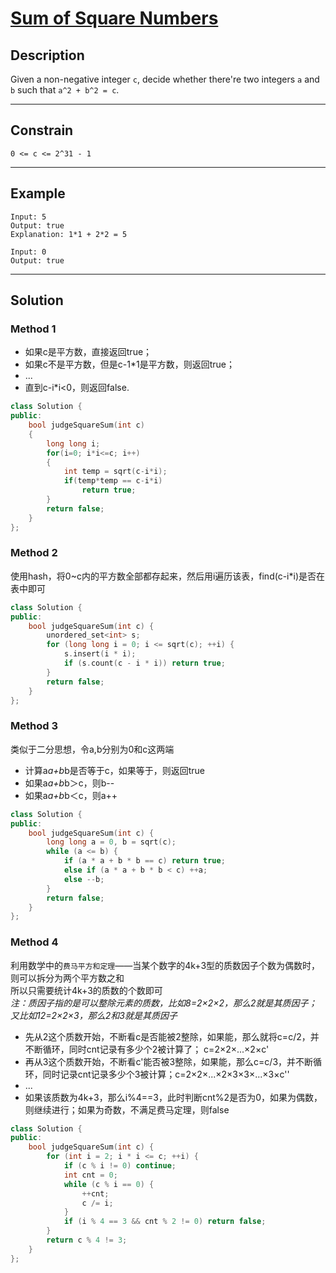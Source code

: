 # [Sum of Square Numbers](https://leetcode.com/problems/sum-of-square-numbers/)

## Description
Given a non-negative integer `c`, decide whether there're two integers `a` and `b` such that `a^2 + b^2 = c`.

---

## Constrain
`0 <= c <= 2^31 - 1`

---
## Example
```
Input: 5
Output: true
Explanation: 1*1 + 2*2 = 5 
```
```
Input: 0
Output: true
```

---

## Solution
### Method 1
- 如果c是平方数，直接返回true；
- 如果c不是平方数，但是c-1*1是平方数，则返回true；
- ...
- 直到c-i*i<0，则返回false.
```c++
class Solution {
public:
    bool judgeSquareSum(int c) 
    {
        long long i;
        for(i=0; i*i<=c; i++)
        {
            int temp = sqrt(c-i*i);
            if(temp*temp == c-i*i)
                return true;
        }
        return false;
    }
};
```

### Method 2
使用hash，将0~c内的平方数全部都存起来，然后用i遍历该表，find(c-i*i)是否在表中即可
```c++
class Solution {
public:
    bool judgeSquareSum(int c) {
        unordered_set<int> s;
        for (long long i = 0; i <= sqrt(c); ++i) {
            s.insert(i * i);
            if (s.count(c - i * i)) return true;
        }
        return false;
    }
};
```

### Method 3
类似于二分思想，令a,b分别为0和c这两端
- 计算a*a+b*b是否等于c，如果等于，则返回true
- 如果a*a+b*b＞c，则b--
- 如果a*a+b*b＜c，则a++
```c++
class Solution {
public:
    bool judgeSquareSum(int c) {
        long long a = 0, b = sqrt(c);
        while (a <= b) {
            if (a * a + b * b == c) return true;
            else if (a * a + b * b < c) ++a;
            else --b;
        }
        return false;
    }
};
```

### Method 4
利用数学中的`费马平方和定理`——当某个数字的4k+3型的质数因子个数为偶数时，则可以拆分为两个平方数之和<br/>
所以只需要统计4k+3的质数的个数即可<br/>
*注：质因子指的是可以整除元素的质数，比如8=2×2×2，那么2就是其质因子；又比如12=2×2×3，那么2和3就是其质因子*<br/>
- 先从2这个质数开始，不断看c是否能被2整除，如果能，那么就将c=c/2，并不断循环，同时cnt记录有多少个2被计算了； c=2×2×...×2×c'
- 再从3这个质数开始，不断看c'能否被3整除，如果能，那么c=c/3，并不断循环，同时记录cnt记录多少个3被计算；c=2×2×...×2×3×3×...×3×c''
- ...
- 如果该质数为4k+3，那么i%4==3，此时判断cnt%2是否为0，如果为偶数，则继续进行；如果为奇数，不满足费马定理，则false
```c++
class Solution {
public:
    bool judgeSquareSum(int c) {
        for (int i = 2; i * i <= c; ++i) {
            if (c % i != 0) continue;
            int cnt = 0;
            while (c % i == 0) {
                ++cnt;
                c /= i;
            }
            if (i % 4 == 3 && cnt % 2 != 0) return false;
        }
        return c % 4 != 3;
    }
};
```
